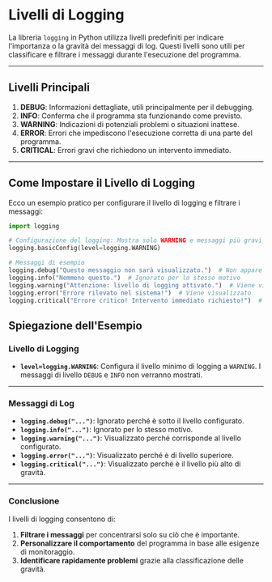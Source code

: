 # Livelli di Logging

La libreria `logging` in Python utilizza livelli predefiniti per indicare l'importanza o la gravità dei messaggi di log. Questi livelli sono utili per classificare e filtrare i messaggi durante l'esecuzione del programma.

---

## Livelli Principali

1. **DEBUG**: Informazioni dettagliate, utili principalmente per il debugging.
2. **INFO**: Conferma che il programma sta funzionando come previsto.
3. **WARNING**: Indicazioni di potenziali problemi o situazioni inattese.
4. **ERROR**: Errori che impediscono l'esecuzione corretta di una parte del programma.
5. **CRITICAL**: Errori gravi che richiedono un intervento immediato.

---

## Come Impostare il Livello di Logging

Ecco un esempio pratico per configurare il livello di logging e filtrare i messaggi:

```python
import logging

# Configurazione del logging: Mostra solo WARNING e messaggi più gravi
logging.basicConfig(level=logging.WARNING)

# Messaggi di esempio
logging.debug("Questo messaggio non sarà visualizzato.")  # Non appare a causa del livello impostato
logging.info("Nemmeno questo.")  # Ignorato per lo stesso motivo
logging.warning("Attenzione: livello di logging attivato.")  # Viene visualizzato
logging.error("Errore rilevato nel sistema!")  # Viene visualizzato
logging.critical("Errore critico! Intervento immediato richiesto!")  # Viene visualizzato
```

## Spiegazione dell'Esempio

### Livello di Logging
- **`level=logging.WARNING`**: Configura il livello minimo di logging a `WARNING`. I messaggi di livello `DEBUG` e `INFO` non verranno mostrati.

---

### Messaggi di Log
- **`logging.debug("...")`**: Ignorato perché è sotto il livello configurato.
- **`logging.info("...")`**: Ignorato per lo stesso motivo.
- **`logging.warning("...")`**: Visualizzato perché corrisponde al livello configurato.
- **`logging.error("...")`**: Visualizzato perché è di livello superiore.
- **`logging.critical("...")`**: Visualizzato perché è il livello più alto di gravità.

---

### Conclusione
I livelli di logging consentono di:
1. **Filtrare i messaggi** per concentrarsi solo su ciò che è importante.
2. **Personalizzare il comportamento** del programma in base alle esigenze di monitoraggio.
3. **Identificare rapidamente problemi** grazie alla classificazione delle gravità.
